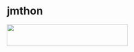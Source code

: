 # jmthon

<p align="left"><a href="https://heroku.com/deploy?template=https://github.com/nnjuu/mus"> <img src="https://img.shields.io/badge/Deploy%20To%20Heroku-purple?style=for-the-badge&logo=heroku" width="320" height="58.45"/></a></p>
